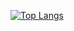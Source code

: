 [![Top Langs](https://github-readme-stats.vercel.app/api/top-langs/?username=Hussaryn)](https://github.com/anuraghazra/github-readme-stats)
